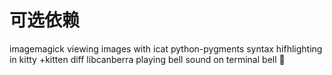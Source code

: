 # 可选依赖
imagemagick viewing images with icat
python-pygments syntax hifhlighting in kitty +kitten diff
libcanberra playing bell sound on terminal bell

